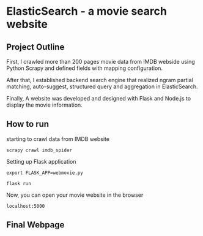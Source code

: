 # ElasticSearch - a movie search website

## Project Outline
First, I crawled more than 200 pages movie data from IMDB webside using Python Scrapy and defined fields with mapping configuration.

After that, I established backend search engine that realized ngram partial matching, auto-suggest, structured query and aggregation in ElasticSearch.

Finally, A website was developed and designed with Flask and Node.js to display the movie information.

## How to run
starting to crawl data from IMDB website
```
scrapy crawl imdb_spider
```

Setting up Flask application
```
export FLASK_APP=webmovie.py
```
```
flask run
```
Now, you can open your movie website in the browser
```
localhost:5000
```

## Final Webpage


